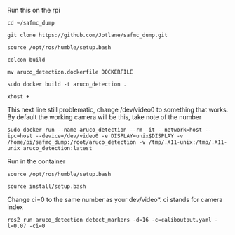 Run this on the rpi

```
cd ~/safmc_dump

git clone https://github.com/Jotlane/safmc_dump.git

source /opt/ros/humble/setup.bash

colcon build

mv aruco_detection.dockerfile DOCKERFILE

sudo docker build -t aruco_detection .

xhost +
```
This next line still problematic, change /dev/video0 to something that works. By default the working camera will be this, take note of the number
```
sudo docker run --name aruco_detection --rm -it --network=host --ipc=host --device=/dev/video0 -e DISPLAY=unix$DISPLAY -v /home/pi/safmc_dump:/root/aruco_detection -v /tmp/.X11-unix:/tmp/.X11-unix aruco_detection:latest
```

Run in the container
```
source /opt/ros/humble/setup.bash

source install/setup.bash
```

Change ci=0 to the same number as your dev/video*. ci stands for camera index
```
ros2 run aruco_detection detect_markers -d=16 -c=caliboutput.yaml -l=0.07 -ci=0
```
